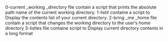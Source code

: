 0-current _working _directory file contain a script that prints the absolute path name of the current working directory.
1-listit containe a script to Display the contents list of your current directory.
2-bring _me _home file contain a script that changes the working directory to the user’s home directory
3-listles file containe script to Display current directory contents in a long format
